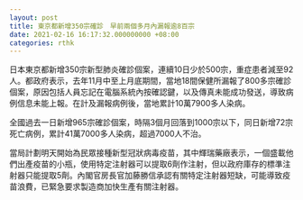 ```yaml
---
layout: post
title: 東京都新增350宗確診　早前兩個多月內漏報逾8百宗
date: 2021-02-16 16:17:32.000000000 +08:00
categories: rthk
---
```


日本東京都新增350宗新型肺炎確診個案，連續10日少於500宗，重症患者減至92人。都政府表示，去年11月中至上月底期間，當地18間保健所漏報了800多宗確診個案，原因包括人員忘記在電腦系統內按確認鍵，以及傳真未能成功發送，導致病例信息未能上報。在計及漏報病例後，當地累計10萬7900多人染病。

全國過去一日新增965宗確診個案，時隔3個月回落到1000宗以下，同日新增72宗死亡病例，累計41萬7000多人染病，超過7000人不治。

當局計劃明天開始為民眾接種新型冠狀病毒疫苗，其中輝瑞藥廠表示，一個盛載他們出產疫苗的小瓶，使用特定注射器可以提取6劑作注射，但以政府庫存的標準注射器只能提取5劑。內閣官房長官加藤勝信承認有關特定注射器短缺，可能導致疫苗浪費，已緊急要求製造商加快生產有關注射器。
